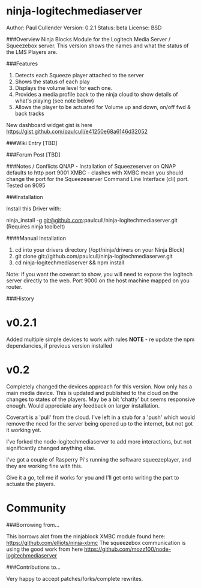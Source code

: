 ninja-logitechmediaserver
=========================

Author: Paul Cullender
Version: 0.2.1
Status: beta
License: BSD


###Overview
Ninja Blocks Module for the Logitech Media Server / Squeezebox server. 
This version shows the names and what the status of the LMS Players are.


###Features
1. Detects each Squeeze player attached to the server
2. Shows the status of each play
3. Displays the volume level for each one.
4. Provides a media profile back to the ninja cloud to show details of what's playing (see note below)
5. Allows the player to be actuated for Volume up and down, on/off fwd & back tracks

New dashboard widget gist is here
https://gist.github.com/paulcull/e41250e68a6146d32052

###Wiki Entry
[TBD]


###Forum Post
[TBD]

###Notes / Conflicts
QNAP - Installation of Squeezeserver on QNAP defaults to http port 9001
XMBC - clashes with XMBC mean you should change the port for the Squeezeserver Command Line Interface (cli) port. Tested on 9095


###Installation

Install this Driver with:

ninja_install -g git@github.com:paulcull/ninja-logitechmediaserver.git (Requires ninja toolbelt)

####Manual Installation

1. cd into your drivers directory (/opt/ninja/drivers on your Ninja Block)
2. git clone git://github.com/paulcull/ninja-logitechmediaserver.git
3. cd ninja-logitechmediaserver && npm install

Note: if you want the coverart to show, you will need to expose the logitech server directly to the web. Port 9000 on the host machine mapped on you router.

###History

v0.2.1
======
Added multiple simple devices to work with rules
**NOTE** - re update the npm dependancies, if previous version installed

v0.2
======

Completely changed the devices approach for this version. Now only has a main media device. This is updated and published to the cloud on the changes to states of the players. May be a bit 'chatty' but seems responsive enough. Would appreciate any feedback on larger installation.

Coverart is a 'pull' from the cloud. I've left in a stub for a 'push' which would remove the need for the server being opened up to the internet, but not got it working yet.

I've forked the node-logitechmediaserver to add more interactions, but not significantly changed anything else.

I've got a couple of Rasperry Pi's running the software squeezeplayer, and they are working fine with this.

Give it a go, tell me if works for you and I'll get onto writing the part to actuate the players.


Community
=========

###Borrowing from...

This borrows alot from the ninjablock XMBC module found here: https://github.com/elliots/ninja-xbmc
The squeezebox communication is using the good work from here https://github.com/mozz100/node-logitechmediaserver


###Contributions to...

Very happy to accept patches/forks/complete rewrites. 

